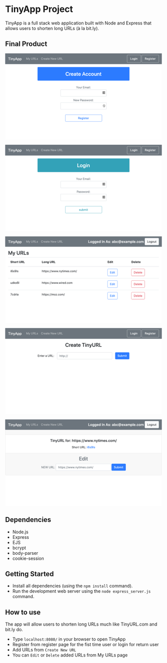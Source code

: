 # TinyApp Project

TinyApp is a full stack web application built with Node and Express that allows users to shorten long URLs (à la bit.ly).


## Final Product

!["Register Page"](https://github.com/yasu71/tinyapp/blob/master/docs/register-page.png?raw=true)

!["Login Page"](https://github.com/yasu71/tinyapp/blob/master/docs/login-page.png?raw=true)

!["Main Page"](https://github.com/yasu71/tinyapp/blob/master/docs/urls-page.png?raw=true)

!["Create a new short URL"](https://github.com/yasu71/tinyapp/blob/master/docs/createNewShortUrl-page.png?raw=true)

!["Edit existing URL"](https://github.com/yasu71/tinyapp/blob/master/docs/edit-page.png?raw=true)


## Dependencies

- Node.js
- Express
- EJS
- bcrypt
- body-parser
- cookie-session


## Getting Started

- Install all dependencies (using the `npm install` command).
- Run the development web server using the `node express_server.js` command.


## How to use 

The app will allow users to shorten long URLs much like TinyURL.com and bit.ly do.

- Type `localhost:8080/` in your browser to open TinyApp
- Register from register page for the fist time user or login for return user
- Add URLs from `Create New URL`
- You can `Edit` or `Delete` added URLs from My URLs page